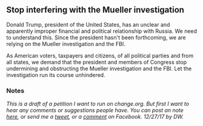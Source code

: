## Stop interfering with the Mueller investigation

Donald Trump, president of the United States, has an unclear and apparently improper financial and political relationship with Russia. We need to understand this. Since the president hasn't been forthcoming, we are relying on the Mueller investigation and the FBI.

As American voters, taxpayers and citizens, of all political parties and from all states, we demand that the president and members of Congress stop undermining and obstructing the Mueller investigation and the FBI. Let the investigation run its course unhindered.

### Notes

<i>This is a draft of a petition I want to run on change.org. But first I want to hear any comments or suggestions people have. You can post an note <a href="https://github.com/scripting/open-source-writing/issues/1">here</a>, or send me a <a href="https://twitter.com/davewiner">tweet</a>, or a <a href="https://www.facebook.com/dave.winer.12/posts/664629957077746?notif_id=1514302019444670&notif_t=feedback_reaction_generic">comment</a> on Facebook. 12/27/17 by DW.</i>

